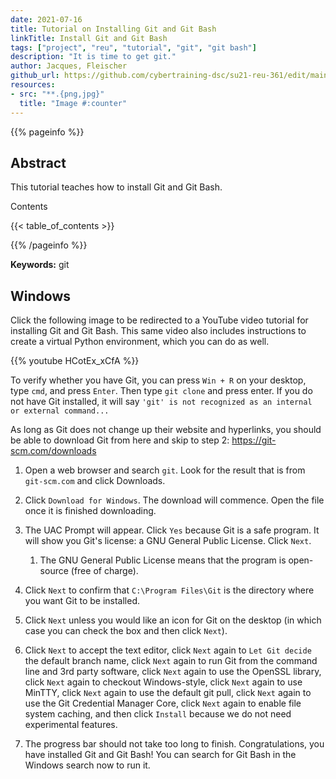 ```yaml
---
date: 2021-07-16
title: Tutorial on Installing Git and Git Bash
linkTitle: Install Git and Git Bash
tags: ["project", "reu", "tutorial", "git", "git bash"]
description: "It is time to get git."
author: Jacques, Fleischer
github_url: https://github.com/cybertraining-dsc/su21-reu-361/edit/main/tutorials/github/git.md
resources:
- src: "**.{png,jpg}"
  title: "Image #:counter"
---
```



{{% pageinfo %}}

## Abstract

This tutorial teaches how to install Git and Git Bash.

Contents

{{< table_of_contents >}}

{{% /pageinfo %}}

**Keywords:** git


## Windows

Click the following image to be redirected to a YouTube video tutorial for installing Git and Git Bash. This same video also includes instructions to create a virtual Python environment, which you can do as well.

{{% youtube HCotEx_xCfA %}}

To verify whether you have Git, you can press `Win + R` on your desktop, type `cmd`, and press `Enter`. Then type `git clone` and press enter. If you do not have Git installed, it will say `'git' is not recognized as an internal or external command...`

As long as Git does not change up their website and hyperlinks, you should be able to download Git from here and skip to step 2: https://git-scm.com/downloads

1. Open a web browser and search `git`. Look for the result that is from `git-scm.com` and click Downloads.

2. Click `Download for Windows`. The download will commence. Open the file once it is finished downloading.

3. The UAC Prompt will appear. Click `Yes` because Git is a safe program. It will show you Git's license: a GNU General Public License. Click `Next`.
   1. The GNU General Public License means that the program is open-source (free of charge).
  
4. Click `Next` to confirm that `C:\Program Files\Git` is the directory where you want Git to be installed.

5. Click `Next` unless you would like an icon for Git on the desktop (in which case you can check the box and then click `Next`).

6. Click `Next` to accept the text editor, click `Next` again to `Let Git decide` the default branch name, click `Next` again to run Git from the command line and 3rd party software, click `Next` again to use the OpenSSL library, click `Next` again to checkout Windows-style, click `Next` again to use MinTTY, click `Next` again to use the default git pull, click `Next` again to use the Git Credential Manager Core, click `Next` again to enable file system caching, and then click `Install` because we do not need experimental features.

7. The progress bar should not take too long to finish. Congratulations, you have installed Git and Git Bash! You can search for Git Bash in the Windows search now to run it.


  
